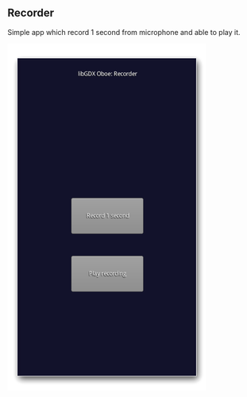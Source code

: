 ## Recorder

Simple app which record 1 second from microphone and able to play it.

![screenshot](./screenshot.png)
